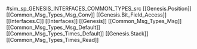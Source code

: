#sim_sp_GENESIS_INTERFACES_COMMON_TYPES_src
[[Genesis.Position]]
[[Common_Msg_Types_Msg_Conv]]
[[Genesis.Bit_Field_Access]]
[[Interfaces.C]]
[[Interfaces]]
[[Genesis]]
[[Common_Msg_Types_Msg]]
[[Common_Msg_Types_Msg_Default]]
[[Common_Msg_Types_Times_Default]]
[[Genesis.Stack]]
[[Common_Msg_Types_Times_Read]]
